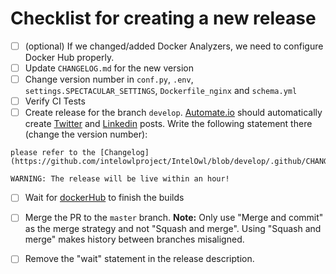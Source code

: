 # Checklist for creating a new release

- [ ] (optional) If we changed/added Docker Analyzers, we need to configure Docker Hub properly.
- [ ] Update `CHANGELOG.md` for the new version
- [ ] Change version number in `conf.py`, `.env`,  `settings.SPECTACULAR_SETTINGS`, `Dockerfile_nginx` and `schema.yml`
- [ ] Verify CI Tests
- [ ] Create release for the branch `develop`. [Automate.io](https://automate.io/app/bots/list) should automatically create [Twitter](https://twitter.com/intel_owl) and [Linkedin](https://www.linkedin.com/in/matteo-lodi-90/) posts. 
Write the following statement there (change the version number):
```commandline
please refer to the [Changelog](https://github.com/intelowlproject/IntelOwl/blob/develop/.github/CHANGELOG.md#v331)

WARNING: The release will be live within an hour!
```
- [ ] Wait for [dockerHub](https://hub.docker.com/repository/docker/intelowlproject/intelowl) to finish the builds
- [ ] Merge the PR to the `master` branch. **Note:** Only use "Merge and commit" as the merge strategy and not "Squash and merge". Using "Squash and merge" makes history between branches misaligned.
- [ ] Remove the "wait" statement in the release description.


